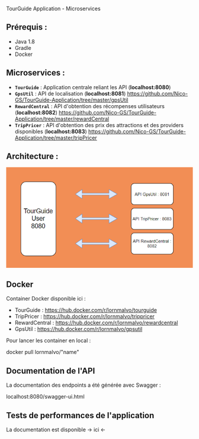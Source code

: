 TourGuide Application - Microservices


<h2>Prérequis :</h2>

* Java 1.8
* Gradle
* Docker

<h2>Microservices : </h2>

* **`TourGuide`** : Application centrale reliant les API (**localhost:8080**)
* **`GpsUtil`** : API de localisation (**localhost:8081**) https://github.com/Nico-GS/TourGuide-Application/tree/master/gpsUtil
* **`RewardCentral`** : API d'obtention des récompenses utilisateurs (**localhost:8082**) https://github.com/Nico-GS/TourGuide-Application/tree/master/rewardCentral
* **`TripPricer`** : API d'obtention des prix des attractions et des providers disponibles (**localhost:8083**) https://github.com/Nico-GS/TourGuide-Application/tree/master/tripPricer

<h2> Architecture : </h2>

![img.png](architecture.png)

<h2> Docker </h2>

Container Docker disponible ici :

* TourGuide : https://hub.docker.com/r/lornmalvo/tourguide
* TripPricer : https://hub.docker.com/r/lornmalvo/trippricer
* RewardCentral : https://hub.docker.com/r/lornmalvo/rewardcentral
* GpsUtil : https://hub.docker.com/r/lornmalvo/gpsutil

Pour lancer les container en local : 

docker pull lornmalvo/"name"

<h2> Documentation de l'API </h2>

La documentation des endpoints a été générée avec Swagger :

localhost:8080/swagger-ui.html

<h2> Tests de performances de l'application </h2>

La documentation est disponible -> ici <- 